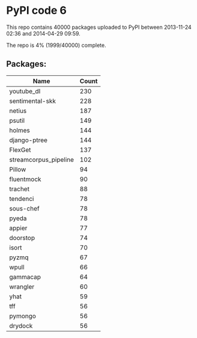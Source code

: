 # PyPI code 6

This repo contains 40000 packages uploaded to PyPI between 
2013-11-24 02:36 and 2014-04-29 09:59.

The repo is 4% (1999/40000) complete.

## Packages:

| Name  | Count |
| ----- | ----- |
| youtube_dl | 230 |
| sentimental-skk | 228 |
| netius | 187 |
| psutil | 149 |
| holmes | 144 |
| django-ptree | 144 |
| FlexGet | 137 |
| streamcorpus_pipeline | 102 |
| Pillow | 94 |
| fluentmock | 90 |
| trachet | 88 |
| tendenci | 78 |
| sous-chef | 78 |
| pyeda | 78 |
| appier | 77 |
| doorstop | 74 |
| isort | 70 |
| pyzmq | 67 |
| wpull | 66 |
| gammacap | 64 |
| wrangler | 60 |
| yhat | 59 |
| tff | 56 |
| pymongo | 56 |
| drydock | 56 |


